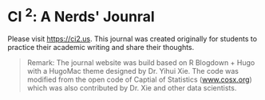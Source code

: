 # CI <sup>2</sup>: A Nerds' Jounral

Please visit https://ci2.us. This journal was created originally for students to practice their academic writing and share their thoughts.

> Remark: The journal website was build based on R Blogdown + Hugo with a HugoMac theme designed by Dr. Yihui Xie. The code was modified from the open code of Captial of Statistics (www.cosx.org) which was also contributed by Dr. Xie and other data scientists.
